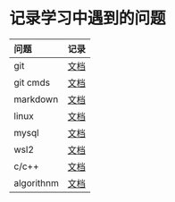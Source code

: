 # 记录学习中遇到的问题
|问题|记录|
|:---|:---:|
|git|[文档](./git.md)|
|git cmds|[文档](./git_commands.md)|
|markdown|[文档](https://htmlpreview.github.io/?https://github.com/apanda-xu/documents/blob/main/markdown.html)|
|linux|[文档](./linux.md)|
|mysql|[文档](./mysql.md)|
|wsl2|[文档](./wsl2.md)|
|c/c++|[文档](./c++.md)|
|algorithnm|[文档](./algorithm.md)|
